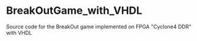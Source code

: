 # BreakOutGame_with_VHDL
Source code for the BreakOut game implemented on FPGA "Cyclone4 DDR" with VHDL
